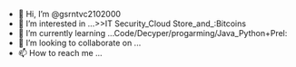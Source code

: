 - 👋 Hi, I’m @gsrntvc2102000
- 👀 I’m interested in ...>>IT Security_Cloud Store_and_:Bitcoins
- 🌱 I’m currently learning ...Code/Decyper/progarming/Java_Python+Prel:
- 💞️ I’m looking to collaborate on ...
- 📫 How to reach me ...

<!---
gsrntvc2102000/gsrntvc2102000 is a ✨ special ✨ repository because its `README.md` (this file) appears on your GitHub profile.
You can click the Preview link to take a look at your changes.
--->

